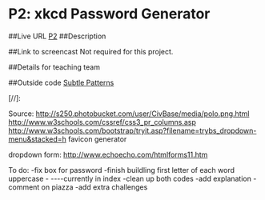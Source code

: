 
# P2: xkcd Password Generator
##Live URL
[P2]
##Description


##Link to screencast
Not required for this project.

##Details for teaching team


##Outside code
[Subtle Patterns]

[//]:

[P2]: <http://p2.danaevernden.com>
[Subtle Patterns]: <http://subtlepatterns.com/>



Source:
http://s250.photobucket.com/user/CivBase/media/polo.png.html
http://www.w3schools.com/cssref/css3_pr_columns.asp
http://www.w3schools.com/bootstrap/tryit.asp?filename=trybs_dropdown-menu&stacked=h
favicon generator

dropdown form:
http://www.echoecho.com/htmlforms11.htm

To do:
-fix box for password
-finish buildling first letter of each word uppercase -
----currently in index
-clean up both codes
-add explanation
-comment on piazza
-add extra challenges
